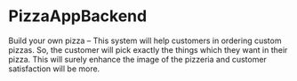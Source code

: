 # PizzaAppBackend
Build your own pizza – This system will help customers in ordering custom pizzas. So, the customer will pick exactly the things which they want in their pizza. This will surely enhance the image of the pizzeria and customer satisfaction will be more.
